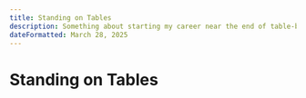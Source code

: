 ```yaml
---
title: Standing on Tables
description: Something about starting my career near the end of table-based layouts and the struggles and learnings that helped shape my career.
dateFormatted: March 28, 2025
---
```


# Standing on Tables